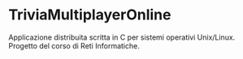 # TriviaMultiplayerOnline
Applicazione distribuita scritta in C per sistemi operativi Unix/Linux. Progetto del corso di Reti Informatiche.
